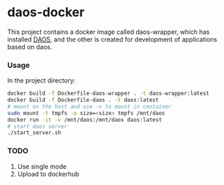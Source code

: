 # daos-docker
This project contains a docker image called daos-wrapper, which has installed [DAOS](https://github.com/daos-stack/daos), and the other is created for development of applications based on daos. 

### Usage
In the project directory:
```bash
docker build -f Dockerfile-daos-wrapper . -t daos-wrapper:latest
docker build -f Dockerfile-daos . -t daos:latest
# mount on the host and use -v to mount in container
sudo mount -t tmpfs -o size=<size> tmpfs /mnt/daos
docker run -it -v /mnt/daos:/mnt/daos daos:latest
# start daos server
./start_server.sh
```

### TODO
1. Use single mode
2. Upload to dockerhub